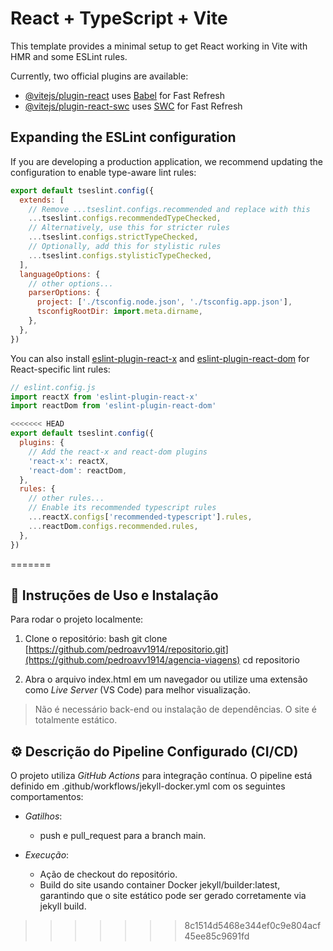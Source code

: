 # React + TypeScript + Vite

This template provides a minimal setup to get React working in Vite with HMR and some ESLint rules.

Currently, two official plugins are available:

- [@vitejs/plugin-react](https://github.com/vitejs/vite-plugin-react/blob/main/packages/plugin-react) uses [Babel](https://babeljs.io/) for Fast Refresh
- [@vitejs/plugin-react-swc](https://github.com/vitejs/vite-plugin-react/blob/main/packages/plugin-react-swc) uses [SWC](https://swc.rs/) for Fast Refresh

## Expanding the ESLint configuration

If you are developing a production application, we recommend updating the configuration to enable type-aware lint rules:

```js
export default tseslint.config({
  extends: [
    // Remove ...tseslint.configs.recommended and replace with this
    ...tseslint.configs.recommendedTypeChecked,
    // Alternatively, use this for stricter rules
    ...tseslint.configs.strictTypeChecked,
    // Optionally, add this for stylistic rules
    ...tseslint.configs.stylisticTypeChecked,
  ],
  languageOptions: {
    // other options...
    parserOptions: {
      project: ['./tsconfig.node.json', './tsconfig.app.json'],
      tsconfigRootDir: import.meta.dirname,
    },
  },
})
```

You can also install [eslint-plugin-react-x](https://github.com/Rel1cx/eslint-react/tree/main/packages/plugins/eslint-plugin-react-x) and [eslint-plugin-react-dom](https://github.com/Rel1cx/eslint-react/tree/main/packages/plugins/eslint-plugin-react-dom) for React-specific lint rules:

```js
// eslint.config.js
import reactX from 'eslint-plugin-react-x'
import reactDom from 'eslint-plugin-react-dom'

<<<<<<< HEAD
export default tseslint.config({
  plugins: {
    // Add the react-x and react-dom plugins
    'react-x': reactX,
    'react-dom': reactDom,
  },
  rules: {
    // other rules...
    // Enable its recommended typescript rules
    ...reactX.configs['recommended-typescript'].rules,
    ...reactDom.configs.recommended.rules,
  },
})
```
=======
## 🧪 Instruções de Uso e Instalação

Para rodar o projeto localmente:

1. Clone o repositório:
   bash
   git clone [https://github.com/pedroavv1914/repositorio.git](https://github.com/pedroavv1914/agencia-viagens)
   cd repositorio
   

2. Abra o arquivo index.html em um navegador ou utilize uma extensão como *Live Server* (VS Code) para melhor visualização.

> Não é necessário back-end ou instalação de dependências. O site é totalmente estático.

## ⚙ Descrição do Pipeline Configurado (CI/CD)

O projeto utiliza *GitHub Actions* para integração contínua. O pipeline está definido em .github/workflows/jekyll-docker.yml com os seguintes comportamentos:

- *Gatilhos*:
  - push e pull_request para a branch main.

- *Execução*:
  - Ação de checkout do repositório.
  - Build do site usando container Docker jekyll/builder:latest, garantindo que o site estático pode ser gerado corretamente via jekyll build.
>>>>>>> 8c1514d5468e344ef0c9e804acf45ee85c9691fd
